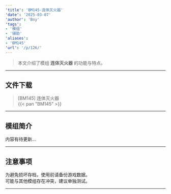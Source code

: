 ```yaml
---
'title': 'BM145-连体灭火器'
'date': '2025-03-07'
'author': 'Bny'
'tags':
- '模组'
- '辅助'
'aliases':
- 'BM145'
'url': '/p/126/'
---
```


> 本文介绍了模组 **连体灭火器** 的功能与特点。

---

## 文件下载

> [BM145] 连体灭火器  
{{< pan "BM145" >}}  

---

## 模组简介

>  
内容有待更新...  

---

## 注意事项

>  
为避免损坏存档，使用前请备份游戏数据。  
可能与其他模组存在冲突，建议单独测试。  

---

